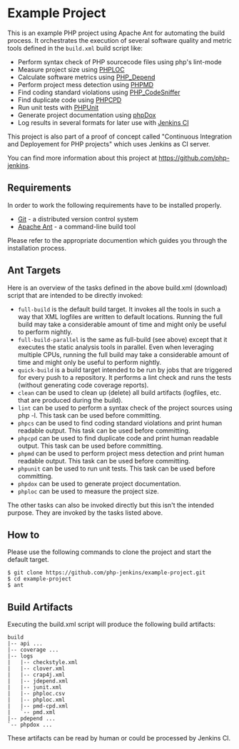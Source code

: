 # Example Project

This is an example PHP project using Apache Ant for automating the build process.
It orchestrates the execution of several software quality and metric tools defined in 
the `build.xml` build script like:
 
- Perform syntax check of PHP sourcecode files using php's lint-mode
- Measure project size using [PHPLOC][PhpLoc]
- Calculate software metrics using [PHP_Depend][PhpDepend]
- Perform project mess detection using [PHPMD][PhpMd]
- Find coding standard violations using [PHP_CodeSniffer][PhpCodeSniffer]
- Find duplicate code using [PHPCPD][PhpCpd]
- Run unit tests with [PHPUnit][PhpUnit]
- Generate project documentation using [phpDox][PhpDox]
- Log results in several formats for later use with [Jenkins CI][jenkins] 

This project is also part of a proof of concept called "Continuous Integration and Deployement for
PHP projects" which uses Jenkins as CI server.

You can find more information about this project at <https://github.com/php-jenkins>.

## Requirements

In order to work the following requirements have to be installed properly.

- [Git][git] - a distributed version control system 
- [Apache Ant][ant] - a command-line build tool

Please refer to the appropriate documention which guides you through the installation process.

## Ant Targets

Here is an overview of the tasks defined in the above build.xml (download) script that are intended to be directly invoked:

- `full-build` is the default build target. It invokes all the tools in such a way that XML logfiles are written to default locations. Running the full build may take a considerable amount of time and might only be useful to perform nightly.
- `full-build-parallel` is the same as full-build (see above) except that it executes the static analysis tools in parallel. Even when leveraging multiple CPUs, running the full build may take a considerable amount of time and might only be useful to perform nightly.
- `quick-build` is a build target intended to be run by jobs that are triggered for every push to a repository. It performs a lint check and runs the tests (without generating code coverage reports).
- `clean` can be used to clean up (delete) all build artifacts (logfiles, etc. that are produced during the build).
- `lint` can be used to perform a syntax check of the project sources using php -l. This task can be used before committing.
- `phpcs` can be used to find coding standard violations and print human readable output. This task can be used before committing.
- `phpcpd` can be used to find duplicate code and print human readable output. This task can be used before committing.
- `phpmd` can be used to perform project mess detection and print human readable output. This task can be used before committing.
- `phpunit` can be used to run unit tests. This task can be used before committing.
- `phpdox` can be used to generate project documentation.
- `phploc` can be used to measure the project size.

The other tasks can also be invoked directly but this isn't the intended purpose. They are invoked by the tasks listed above.

## How to

Please use the following commands to clone the project and start the default target. 

    $ git clone https://github.com/php-jenkins/example-project.git
    $ cd example-project
    $ ant

## Build Artifacts

Executing the build.xml script will produce the following build artifacts:

    build
    |-- api ...
    |-- coverage ...
    |-- logs
    |   |-- checkstyle.xml
    |   |-- clover.xml
    |   |-- crap4j.xml
    |   |-- jdepend.xml
    |   |-- junit.xml
    |   |-- phploc.csv
    |   |-- phploc.xml
    |   |-- pmd-cpd.xml
    |   `-- pmd.xml
    |-- pdepend ...
    `-- phpdox ...

These artifacts can be read by human or could be processed by Jenkins CI.


[git]: https://git-scm.com
[ant]: http://ant.apache.org
[jenkins]: https://jenkins.io
[composer]: https://getcomposer.org
[PhpCodeSniffer]: https://github.com/squizlabs/PHP_CodeSniffer
[PhpUnit]: https://phpunit.de
[PhpCpd]: https://github.com/sebastianbergmann/phpcpd
[PhpDox]: http://phpdox.de
[PhpDepend]: https://pdepend.org
[PhpLoc]: https://github.com/sebastianbergmann/phploc
[PhpMd]: https://phpmd.org
